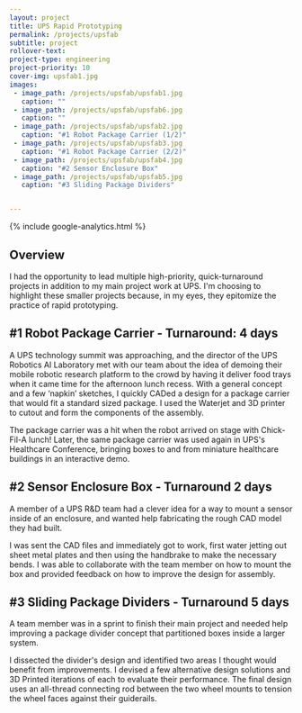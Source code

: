 ```yaml
---
layout: project
title: UPS Rapid Prototyping
permalink: /projects/upsfab
subtitle: project
rollover-text:
project-type: engineering
project-priority: 10
cover-img: upsfab1.jpg
images:
 - image_path: /projects/upsfab/upsfab1.jpg
   caption: ""
 - image_path: /projects/upsfab/upsfab6.jpg
   caption: ""
 - image_path: /projects/upsfab/upsfab2.jpg
   caption: "#1 Robot Package Carrier (1/2)"
 - image_path: /projects/upsfab/upsfab3.jpg
   caption: "#1 Robot Package Carrier (2/2)"
 - image_path: /projects/upsfab/upsfab4.jpg
   caption: "#2 Sensor Enclosure Box"
 - image_path: /projects/upsfab/upsfab5.jpg
   caption: "#3 Sliding Package Dividers"


---
```

{% include google-analytics.html %}
## Overview
I had the opportunity to lead multiple high-priority, quick-turnaround projects in addition to my main project work at UPS. I'm choosing to highlight these smaller projects because, in my eyes, they epitomize the practice of rapid prototyping.

## #1 Robot Package Carrier - Turnaround: 4 days

A UPS technology summit was approaching, and the director of the UPS Robotics AI Laboratory met with our team about the idea of demoing their mobile robotic research platform to the crowd by having it deliver food trays when it came time for the afternoon lunch recess. With a general concept and a few ‘napkin’ sketches, I quickly CADed a design for a package carrier that would fit a standard sized package. I used the Waterjet and 3D printer to cutout and form the components of the assembly. 

The package carrier was a hit when the robot arrived on stage with Chick-Fil-A lunch! Later, the same package carrier was used again in UPS's Healthcare Conference, bringing boxes to and from miniature healthcare buildings in an interactive demo. 

## #2 Sensor Enclosure Box - Turnaround 2 days

A member of a UPS R&D team had a clever idea for a way to mount a sensor inside of an enclosure, and wanted help fabricating the rough CAD model they had built. 

I was sent the CAD files and immediately got to work, first water jetting out sheet metal plates and then using the handbrake to make the necessary bends. I was able to collaborate with the team member on how to mount the box and provided feedback on how to improve the design for assembly.

## #3 Sliding Package Dividers - Turnaround 5 days

A team member was in a sprint to finish their main project and needed help improving a package divider concept that partitioned boxes inside a larger system. 

I dissected the divider's design and identified two areas I thought would benefit from improvements. I devised a few alternative design solutions and 3D Printed iterations of each to evaluate their performance. The final design uses an all-thread connecting rod between the two wheel mounts to tension the wheel faces against their guiderails. 





